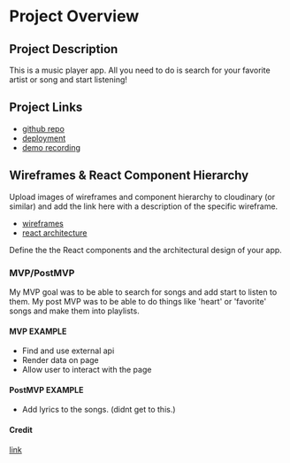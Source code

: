 # Project Overview


## Project Description

This is a music player app. All you need to do is search for your favorite artist or song and start listening!
## Project Links

- [github repo](https://github.com/jay123son/new-project-2)
- [deployment](https://vercel.com/jay123son/new-project-2)
- [demo recording]()

## Wireframes & React Component Hierarchy

Upload images of wireframes and component hierarchy to cloudinary (or similar) and add the link here with a description of the specific wireframe.

- [wireframes]()
- [react architecture]()

Define the the React components and the architectural design of your app.

### MVP/PostMVP

My MVP goal was to be able to search for songs and add start to listen to them.
My post MVP was to be able to do things like 'heart' or 'favorite' songs and make them into playlists.

#### MVP EXAMPLE
- Find and use external api 
- Render data on page 
- Allow user to interact with the page

#### PostMVP EXAMPLE

- Add lyrics to the songs. (didnt get to this.)

#### Credit
[link]()